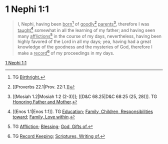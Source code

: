 # 1 Nephi 1:1

> I, Nephi, having been <u>born</u>[^a] of <u>goodly</u>[^b] <u>parents</u>[^c], therefore I was <u>taught</u>[^d] somewhat in all the learning of my father; and having seen many <u>afflictions</u>[^e] in the course of my days, nevertheless, having been highly favored of the Lord in all my days; yea, having had a great knowledge of the goodness and the mysteries of God, therefore I make a <u>record</u>[^f] of my proceedings in my days.

[1 Nephi 1:1](https://www.churchofjesuschrist.org/study/scriptures/bofm/1-ne/1?lang=eng&id=p1#p1)


[^a]: TG [Birthright.](https://www.churchofjesuschrist.org/study/scriptures/tg/birthright?lang=eng)
[^b]: [[Proverbs 22.1|Prov. 22:1.]]
[^c]: [[Mosiah 1.2|Mosiah 1:2 (2-3)]]; [[D&C 68.25|D&C 68:25 (25, 28)]]. TG [Honoring Father and Mother](https://www.churchofjesuschrist.org/study/scriptures/tg/honoring-father-and-mother?lang=eng).
[^d]: [[Enos 1.1|Enos 1:1]]. TG [Education](https://www.churchofjesuschrist.org/study/scriptures/tg/education?lang=eng); [Family, Children, Responsibilities toward](https://www.churchofjesuschrist.org/study/scriptures/tg/family-children-responsibilities-toward?lang=eng); [Family, Love within](https://www.churchofjesuschrist.org/study/scriptures/tg/family-love-within?lang=eng).
[^e]: TG [Affliction](https://www.churchofjesuschrist.org/study/scriptures/tg/affliction?lang=eng); [Blessing](https://www.churchofjesuschrist.org/study/scriptures/tg/blessing?lang=eng); [God, Gifts of.](https://www.churchofjesuschrist.org/study/scriptures/tg/god-gifts-of?lang=eng)
[^f]: TG [Record Keeping](https://www.churchofjesuschrist.org/study/scriptures/tg/record-keeping?lang=eng); [Scriptures, Writing of.](https://www.churchofjesuschrist.org/study/scriptures/tg/scriptures-writing-of?lang=eng)
